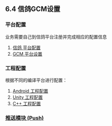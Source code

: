 ## 6.4 信鸽GCM设置


### 平台配置

业务需要自己到信鸽平台注册并完成相应的配置信息

1. [信鸽 平台配置](XG/developer.md)
2. [GCM 平台设置](XG_GCM/developer.md)

### 工程配置
根据不同的编译平台进行配置：

1. [Android 工程配置](XG_GCM/android.md)
2. [Unity 工程配置](XG_GCM/unity.md)
3. [C++ 工程配置](XG_GCM/cpp.md) 

### [推送模块 (Push)](../Unity/Module/push.md)